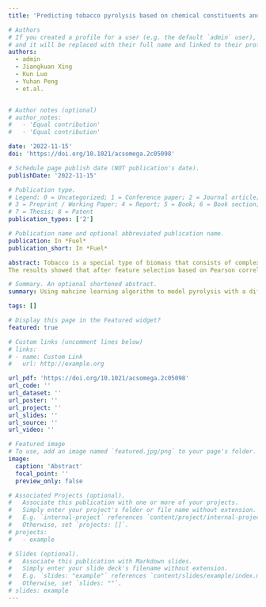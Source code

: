 ```yaml
---
title: 'Predicting tobacco pyrolysis based on chemical constituents and heating conditions using machine learning approaches'

# Authors
# If you created a profile for a user (e.g. the default `admin` user), write the username (folder name) here
# and it will be replaced with their full name and linked to their profile.
authors:
  - admin
  - Jiangkuan Xing
  - Kun Luo
  - Yuhan Peng
  - et.al.


# Author notes (optional)
# author_notes:
#   - 'Equal contribution'
#   - 'Equal contribution'

date: '2022-11-15'
doi: 'https://doi.org/10.1021/acsomega.2c05098'

# Schedule page publish date (NOT publication's date).
publishDate: '2022-11-15'

# Publication type.
# Legend: 0 = Uncategorized; 1 = Conference paper; 2 = Journal article;
# 3 = Preprint / Working Paper; 4 = Report; 5 = Book; 6 = Book section;
# 7 = Thesis; 8 = Patent
publication_types: ['2']

# Publication name and optional abbreviated publication name.
publication: In *Fuel*
publication_short: In *Fuel*

abstract: Tobacco is a special type of biomass that consists of complex chemical constituents. Currently, only global kinetic models have been developed for tobacco pyrolysis, but accurate kinetics considering the effects of the complex chemical constituents and heating conditions have not been well established. To this end, a general tobacco pyrolysis model was developed based on the complex chemical constituents and heating conditions using machine learning approaches.Specifically, chemical analysis and thermogravimetric analysis (TGA) of 49 tobacco samples under a wide range of heating rates were first conducted by experiments and then used to construct a database for the model development. Subsequently, the constructed database was divided into seen and unseen data-sets for the model development and evaluation.General pyrolysis models for single/multiple heating rates were developed from the seen data-set using an advanced machine learning approach, the Extremely Randomized Trees (Extra-Trees, ET).The performances of models were further evaluated on the unseen data-set through comparisons with the experimental data.
The results showed that after feature selection based on Pearson correlation coefficient and hyper-parameters optimization, the trained models could accurately reproduce the tobacco pyrolysis behaviour on the unseen data with $R^2>0.967$ based on a single heating rate and with $R^2>0.974$ based on all heating rates.In addition, the predicted derivative thermogravimetry (DTG) profiles were integrated to obtain the TGA profiles, and the results agreed very well with the experimental data ($R^2>0.99$).

# Summary. An optional shortened abstract.
summary: Using mahcine learning algorithm to model pyrolysis with a differential layer for imporving accuracy of model. 

tags: []

# Display this page in the Featured widget?
featured: true

# Custom links (uncomment lines below)
# links:
# - name: Custom Link
#   url: http://example.org

url_pdf: 'https://doi.org/10.1021/acsomega.2c05098'
url_code: ''
url_dataset: ''
url_poster: ''
url_project: ''
url_slides: ''
url_source: ''
url_video: ''

# Featured image
# To use, add an image named `featured.jpg/png` to your page's folder.
image:
  caption: 'Abstract'
  focal_point: ''
  preview_only: false

# Associated Projects (optional).
#   Associate this publication with one or more of your projects.
#   Simply enter your project's folder or file name without extension.
#   E.g. `internal-project` references `content/project/internal-project/index.md`.
#   Otherwise, set `projects: []`.
# projects:
#   - example

# Slides (optional).
#   Associate this publication with Markdown slides.
#   Simply enter your slide deck's filename without extension.
#   E.g. `slides: "example"` references `content/slides/example/index.md`.
#   Otherwise, set `slides: ""`.
# slides: example
---
```


<!-- {{% callout note %}}
Click the _Cite_ button above to demo the feature to enable visitors to import publication metadata into their reference management software.
{{% /callout %}}

{{% callout note %}}
Create your slides in Markdown - click the _Slides_ button to check out the example.
{{% /callout %}}

Supplementary notes can be added here, including [code, math, and images](https://wowchemy.com/docs/writing-markdown-latex/). -->
